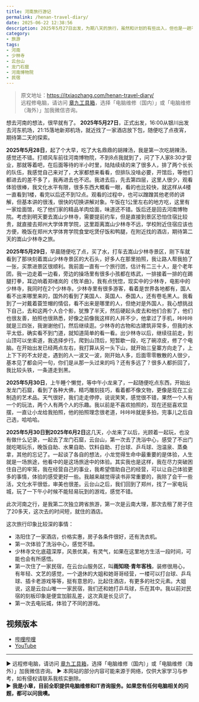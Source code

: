 ```yaml
---
title: 河南旅行游记
permalink: /henan-travel-diary/
date: 2025-06-22 12:38:56
description: 2025年5月27日出发，为期八天的旅行，虽然和计划的有些出入，但也是一趟不错的体验。
category:
- 旅游
tags:
- 河南
- 少林寺
- 云台山
- 龙门石窟
- 河南博物院
- 民宿
---
```


> 原文地址：<https://itxiaozhang.com/henan-travel-diary/>  
> 远程修电脑，请访问 [章九工具箱](https://zhang9.com/)，选择「电脑维修（国内）」或「电脑维修（海外）」加我微信咨询。 

想去河南的想法，很早就有了。
**2025年5月27日**，正式出发，16:00从银川出发去河东机场，21:15落地新郑机场，就近找了一家酒店放下包，随便吃了点夜宵，期待第二天的探索。

**2025年5月28日**，起了个大早，吃了大名鼎鼎的胡辣汤，我是第一次吃胡辣汤，感觉还不错。打顺风车前往河南博物院，不到8点我就到了，问了下人家8:30才营业，那就等着吧，在后面等待的半小时里，陆陆续续的来了很多人，排了两个长长的队伍，我感觉自己来对了，大家都想来看看，但排队没啥必要，开馆后，等他们都进去的差不多了，我再进去也不迟。我进去后，先去第四层，这里人很少，观看体验很棒，我文化水平有限，很多东西大概看一眼，看的也比较快，就这样从4楼一直看到1楼，看完以后还不到12点。观看的过程中，也可以蹭蹭其他老师的讲解，但基本讲的很浅，很快的切换讲解对象。午饭在1公里左右的地方吃，这里有一家烩面馆，吃了他们家的精品羊肉烩面，味道还不错。饭后还是回去河南博物院。考虑到明天要去嵩山少林寺，需要提前约车，但是直接到景区恐怕住宿比较贵，就直接去郑州大学体育学院，这里距离嵩山少林寺不远，学校附近住宿应该也方便，晚饭在郑州大学体育学院食堂吃煲仔饭和鸭腿，在附近找的酒店，期待第二天的嵩山少林寺之旅。

**2025年5月29日**，早晨随便吃了点，买了水，打车去嵩山少林寺景区，刚下车就看到了那块刻着嵩山少林寺景区的大石头，好多人在那里拍照，我让路人帮我拍了一张，买票进景区很顺利。我前面一直有一个旅行团，估计有二三十人，是个老年团，我一边走着一边看，旁边的操场里有很多小孩都在练武，一排接着一排的在踢腿打拳，耳边响着郑绪岚的《牧羊曲》，我有点恍惚，现实中的少林寺，电影中的少林寺，我同时在2个少林寺。少林寺里有很多游客，看着是世界各地都有，国人看不出来哪里来的，国外的看到了美国人、英国人、泰国人，还有卷毛黑人。我看到了一对戴着蓑笠帽的情侣，看不出来是哪里的人，但绝对是外国人，我心想挑战下自己，去和这两个人合个影，犹豫了半天，然后硬起头皮去和他们合影了，他们也很友善，拍照也很熟悉，好像之前像我这样的人并不少，他拿过了手机，咔咔咔就是三四张，我谢谢他们，然后继续逛。少林寺的古物和古建筑非常多，但我的水平太低，确实看不到门道，就知道简单的看一看。出少林寺以后，继续往前走，到山顶可以坐索道，我选择步行。爬到山顶后，短暂歇一段，吃了碗凉皮，修了个电脑。在开始出发已经两点左右，我打算从另一头下山，就开始三皇寨方向走了，上上下下的不太好走，遇到的人一波又一波，刚开始人多，后面零零散散的人很少，基本见了都会问一句，你们是从那一头过来的吗？还有多远了？很多人都折回了，我比较头铁，一条道走到黑。

**2025年5月30日**，上午睡个懒觉，等中午小龙来了，一起随便吃点东西，开始出发龙门石窟，看到了各种大佛，精巧雕刻技巧，看着都不像文物，更像是现在工业制造的艺术品。天气很好，我们走走停停，说说笑笑，感觉很不错，果然一个人有一个的玩法，两个人有两个人的乐趣。我以前是不喜欢拍照的，现在还挺喜欢显摆，一直让小龙给我拍照，他的拍照理念很老道，咔咔咔就是多拍，完事儿之后自己选，哈哈哈。

**2025年5月30日到2025年6月2日**这几天，小龙来了以后，光顾着一起玩，也没有做什么记录，一起去了龙门石窟，云台山，第一次去了洗浴中心，感受了不出门就吃喝玩乐，晚饭自助、水果自助、饮料自助、打台球、乒乓球、泡温泉、蒸桑拿，其他的忘记了。一起谈了各自的想法，小龙觉得生命中最重要的是体验，人生就是一场旅途，他看中的是这场旅途中的体验。其实我也是这样，我在尽力突破困住自己的牢笼，我在经营自己的事业，我希望借助自己的经营，可以让自己体验更多的事情，体验的感受更好一些。我越来越觉得读书非常重要的，我除了会干一些活，文化水平很低，审美也很差。云台山之后，我们回到了郑州，找了一家电玩城，玩了一下午小时候不能轻易玩到的游戏，感觉不错。

此次河南之行，是我第二次独立跨省旅游，第一次是云南大理，那次去租了房子住了20多天，这次去的时间短，就住的酒店。


这次旅行印象比较深的事情：

* 洛阳住了一家酒店，价格实惠，房子各条件很好，还有洗衣机。
* 第一次体验了洗浴中心，感觉不错。
* 少林寺文化底蕴深厚，风景优美，有灵气，如果在这里地方生活一段时间，可能也会有所感悟。
* 第一次住了一家民宿，在云台山服务区，叫**雨知晓·青年客栈**，装修很用心，有年轻、文艺的感觉，一个退休的大姐和她哥哥经营，一楼可以打台球、乒乓球、插卡老游戏等等，挺有意思的，比起住酒店，有更多的社交元素。大姐说，这是云台山唯一一家民宿，我们还和她打乒乓球，乐在其中。我以前对民宿的刻板印象是便宜加脏乱差，这次真是长见识了。
* 第一次去电玩城，体验了不同的游戏。

## 视频版本

* [哔哩哔哩](https://space.bilibili.com/3546607630944387)
* [YouTube](https://www.youtube.com/@itxiaozhang)

---
▶ 远程修电脑，请访问 [章九工具箱](https://zhang9.com/)，选择「电脑维修（国内）」或「电脑维修（海外）」加我微信咨询。 
▶ 本网站的部分内容可能来源于网络，仅供大家学习与参考，如有侵权请联系我核实删除。  
▶ **我是小章，目前全职提供电脑维修和IT咨询服务。如果您有任何电脑相关的问题，都可以问我噢。**  
